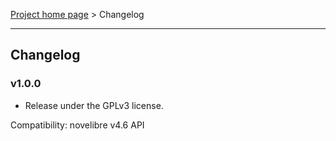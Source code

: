 [Project home page](../) > Changelog

------------------------------------------------------------------------

## Changelog


### v1.0.0

- Release under the GPLv3 license.

Compatibility: novelibre v4.6 API
